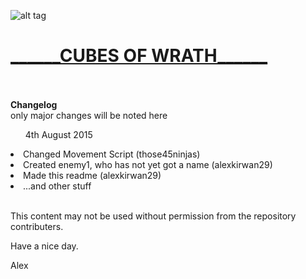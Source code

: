 ![alt tag](http://i.imgur.com/I6QL4Uk.png)
<br>
<h1><u>______CUBES OF WRATH______</u></h1>
<br>
<br>
<b>Changelog</b><br>
only major changes will be noted here<br>
<ul>4th August 2015</ul>
<li>Changed Movement Script (those45ninjas)</li>
<li>Created enemy1, who has not yet got a name (alexkirwan29)</li>
<li>Made this readme (alexkirwan29)</li>
<li>...and other stuff</li><br>

This content may not be used without permission from the repository contributers.<br>

Have a nice day.

Alex


	
